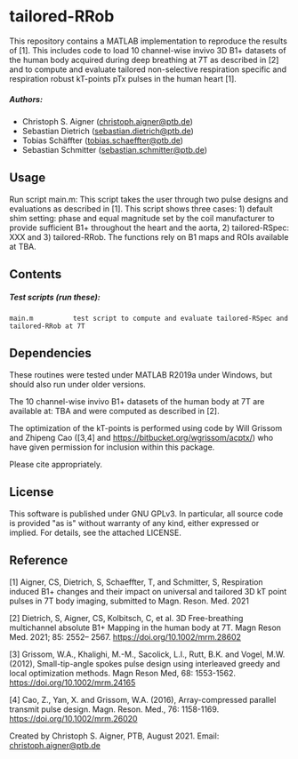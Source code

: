 # tailored-RRob
This repository contains a MATLAB implementation to reproduce the results of [1]. This includes code to load 10 channel-wise invivo 3D B1+ datasets of the human body acquired during deep breathing at 7T as described in [2] and to compute and evaluate tailored non-selective respiration specific and respiration robust kT-points pTx pulses in the human heart [1].

##### Authors:
- Christoph S. Aigner  (<christoph.aigner@ptb.de>)
- Sebastian Dietrich   (<sebastian.dietrich@ptb.de>)
- Tobias Schäffter     (<tobias.schaeffter@ptb.de>)
- Sebastian Schmitter  (<sebastian.schmitter@ptb.de>)

Usage
--------

Run script main.m: This script takes the user through two pulse designs and evaluations as described in [1]. This script shows three cases: 1) default shim setting: phase and equal magnitude set by the coil manufacturer to provide sufficient B1+ throughout the heart and the aorta, 2) tailored-RSpec: XXX and 3) tailored-RRob. The functions rely on B1 maps and ROIs available at TBA.


Contents
--------

##### Test scripts (run these):
    main.m          test script to compute and evaluate tailored-RSpec and tailored-RRob at 7T

Dependencies
------------
These routines were tested under MATLAB R2019a under Windows, but should also run under older versions.

The 10 channel-wise invivo B1+ datasets of the human body at 7T are available at: TBA and were computed as described in [2].

The optimization of the kT-points is performed using code by Will Grissom and Zhipeng Cao ([3,4] and https://bitbucket.org/wgrissom/acptx/) who have given permission for inclusion within this package. 

Please cite appropriately.

License
-------

This software is published under GNU GPLv3. 
In particular, all source code is provided "as is" without warranty of any kind, either expressed or implied. 
For details, see the attached LICENSE.

Reference
---------

[1] Aigner, CS, Dietrich, S, Schaeffter, T, and Schmitter, S, Respiration induced B1+ changes and their impact on universal and tailored 3D kT point pulses in 7T body imaging, submitted to Magn. Reson. Med. 2021

[2] Dietrich, S, Aigner, CS, Kolbitsch, C, et al. 3D Free-breathing multichannel absolute B1+ Mapping in the human body at 7T. Magn Reson Med. 2021; 85: 2552– 2567. https://doi.org/10.1002/mrm.28602

[3] Grissom, W.A., Khalighi, M.-M., Sacolick, L.I., Rutt, B.K. and Vogel, M.W. (2012), Small-tip-angle spokes pulse design using interleaved greedy and local optimization methods. Magn Reson Med, 68: 1553-1562. https://doi.org/10.1002/mrm.24165

[4] Cao, Z., Yan, X. and Grissom, W.A. (2016), Array-compressed parallel transmit pulse design. Magn. Reson. Med., 76: 1158-1169. https://doi.org/10.1002/mrm.26020

Created by Christoph S. Aigner, PTB, August 2021.
Email: christoph.aigner@ptb.de
